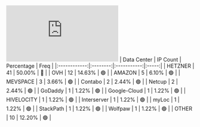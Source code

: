 ![Diagramm](https://github.com/obajay/StateSync-snapshots/blob/main/Projects/Aura/1/README.md)
| Data Center | IP Count | Percentage | Freq |
|:------------:|:--------:|:-----------:|:-----:|
| HETZNER | 41 | 50.00% | 🔴 |
| OVH | 12 | 14.63% | 🟢 |
| AMAZON | 5 | 6.10% | 🟢 |
| MEVSPACE | 3 | 3.66% | 🟢 |
| Contabo | 2 | 2.44% | 🟢 |
| Netcup | 2 | 2.44% | 🟢 |
| GoDaddy | 1 | 1.22% | 🟢 |
| Google-Cloud | 1 | 1.22% | 🟢 |
| HIVELOCITY | 1 | 1.22% | 🟢 |
| Interserver | 1 | 1.22% | 🟢 |
| myLoc | 1 | 1.22% | 🟢 |
| StackPath | 1 | 1.22% | 🟢 |
| Wolfpaw | 1 | 1.22% | 🟢 |
| OTHER | 10 | 12.20% | 🟢 |
